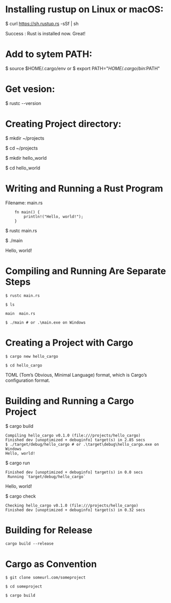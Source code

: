 
# Installing rustup on Linux or macOS:

$ curl https://sh.rustup.rs -sSf | sh

Success : Rust is installed now. Great!

# Add to sytem PATH:

$ source $HOME/.cargo/env or $ export PATH="$HOME/.cargo/bin:$PATH"

# Get vesion:

$ rustc --version

# Creating Project directory:

$ mkdir ~/projects

$ cd ~/projects

$ mkdir hello_world

$ cd hello_world

# Writing and Running a Rust Program

Filename: main.rs

        fn main() {
            println!("Hello, world!");
        }

$ rustc main.rs

$ ./main

Hello, world!

# Compiling and Running Are Separate Steps

    $ rustc main.rs

    $ ls

    main  main.rs

    $ ./main # or .\main.exe on Windows


# Creating a Project with Cargo

    $ cargo new hello_cargo

    $ cd hello_cargo

TOML (Tom’s Obvious, Minimal Language) format, which is Cargo’s configuration format.

# Building and Running a Cargo Project

$ cargo build

    Compiling hello_cargo v0.1.0 (file:///projects/hello_cargo)
    Finished dev [unoptimized + debuginfo] target(s) in 2.85 secs
    $ ./target/debug/hello_cargo # or .\target\debug\hello_cargo.exe on Windows
    Hello, world!

$ cargo run


    Finished dev [unoptimized + debuginfo] target(s) in 0.0 secs
     Running `target/debug/hello_cargo`

Hello, world!

$ cargo check


    Checking hello_cargo v0.1.0 (file:///projects/hello_cargo)
    Finished dev [unoptimized + debuginfo] target(s) in 0.32 secs


# Building for Release

    cargo build --release

# Cargo as Convention

    $ git clone someurl.com/someproject

    $ cd someproject

    $ cargo build



